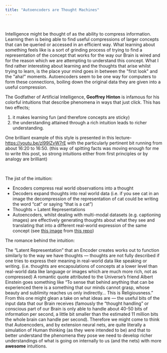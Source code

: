 ```yaml
---
title: "Autoencoders are Thought Machines"
---
```


​

Intelligence might be thought of as the ability to compress information. Learning then is being able to find useful compressions of larger concepts that can be queried or accessed in an efficient way. What learning about something feels like is a sort of grinding process of trying to find a representation of the concept that works for the way our Brain is wired and for the reason which we are attempting to understand this concept. What I find rather interesting about learning and the thoughts that arise whilst trying to learn, is the place your mind goes in between the "first look" and the "aha!" moments. Autoencoders seem to be one way for computers to form these connections, boiling down the original data they are given into a useful compression.

The Godfather of Artificial Intelligence, **Geoffrey Hinton** is infamous for his colorful intuitions that describe phenomena in ways that just click. This has two effects;

1. it makes learning fun (and therefore concepts are sticky)
2. the understanding attained through a rich intuition leads to richer understanding.

One brilliant example of this style is presented in this lecture- https://youtu.be/zl99IZvW7rE with the particularly pertinent bit running from about 16:20 to 16:50. (this way of spitting facts was moving enough for me to write this post, so strong intuitions either from first principles or by analogy are brilliant)

​
​

The jist of the intuition:

- Encoders compress real world observations into a thought
- Decoders expand thoughts into real world data (i.e. if you see cat in an image the decompression of the representation of cat could be writing the word “cat” or saying “that is a cat”)
- Thoughts = Latent Representations
- Autoencoders, whilst dealing with multi-modal datasets (e.g. captioning images) are effectively generating thoughts about what they see and translating that into a different real-world expression of the same concept (see [this image](https://raw.githubusercontent.com/ankushjain2001/aj2885_das968_Autoencoder_Image_Captioning/master/output/m_100eps_mse_adam_aug6739_32_16_16_5x5/000000024020_results.png) from [this repo](https://github.com/ankushjain2001/Image-Captioning-with-Autoencoders))

The romance behind the intuition:

The “Latent Representation” that an Encoder creates works out to function similarly to the way we have thoughts — thoughts are not fully described if one tries to express their meaning in real-world data like speaking or writing. (i.e. thoughts are encapsulations of concepts at a lower level than real-world data like language or images which are much more rich, not as compressed) A romantic quote attributed to the Universe’s friend Albert Einstein goes something like “To sense that behind anything that can be experienced there is a something that our minds cannot grasp, whose beauty and sublimity reaches us only indirectly… This is Religiousness.” From this one might glean a take on what ideas are — the useful bits of the input data that our Brain receives (famously the “thought handling” or conscious part of our Brain is only able to handle about 40-50 bits of information per second, a little bit smaller than the estimated 11 million bits the whole brain can handle per second). Therefore we might come to think that Autoencoders, and by extension neural nets, are quite literally a simulation of Human thinking (as they were intended to be) and that to better understand the phenomena they pose we need to develop richer understandings of what is going on internally to us (and the nets) with more **awesome** intuitions.

​
